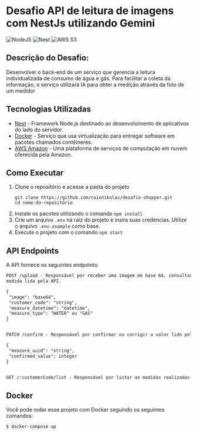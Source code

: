 # Desafio API de leitura de imagens com NestJs utilizando Gemini

![NodeJS](https://img.shields.io/badge/node.js-6DA55F?style=for-the-badge&logo=nest&logoColor=white)
![Nest](https://img.shields.io/badge/nestJS-%23DD0031.svg?style=for-the-badge&logo=nest&logoColor=white)
![AWS S3](https://img.shields.io/badge/Amazon-%23FF9900.svg?style=for-the-badge&logo=amazon-aws&logoColor=white)

## Descrição do Desafio:
Desenvolver o back-end de um serviço que gerencia a leitura individualizada de
consumo de água e gás. Para facilitar a coleta da informação, o serviço utilizará IA para
obter a medição através da foto de um medidor

## Tecnologias Utilizadas

- [Nest](https://nestjs.com/) - Framework Node.js destinado ao desenvolvimento de aplicativos do lado do servidor.
- [Docker](https://www.docker.com/) - Serviço que usa virtualização para entregar software em pacotes chamados contêineres.
- [AWS Amazon](https://aws.amazon.com/pt/) - Uma plataforma de serviços de computação em nuvem oferecida pela Amazon. 

## Como Executar

1. Clone o repositório e acesse a pasta do projeto
   ```shell
   git clone https://github.com/caionikolas/desafio-shopper.git
   cd nome-do-repositorio
    ```
2. Instale os pacotes utilizando o comando `npm install`
3. Crie um arquivo `.env` na raiz do projeto e insira suas credencias. Utilize o arquivo `.env.example` como base.
4. Execute o projeto com o comando `npm start`

## API Endpoints
A API fornece os seguintes endpoints:

```markdown
POST /upload - Responsável por receber uma imagem em base 64, consultar o Gemini e retornar a
medida lida pela API.

{
 "image": "base64",
 "customer_code": "string",
 "measure_datetime": "datetime",
 "measure_type": "WATER" ou "GAS"
}


PATCH /confirm - Responsável por confirmar ou corrigir o valor lido pelo LLM,

{
 "measure_uuid": "string",
 "confirmed_value": integer
}


GET /:customerCode/list - Responsável por listar as medidas realizadas por um determinado cliente

```

## Docker

Você pode rodar esse projeto com Docker seguindo os seguintes comandos:

```bash
$ docker-compose up
```
